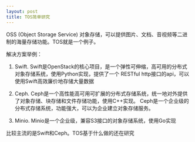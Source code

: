 ```yaml
---
layout: post
title: TOS简单研究
---
```



OSS (Object Storage Service) 对象存储，可以提供图片、文档、音视频等二进制的海量存储功能。TOS就是一个例子。

解决方案举例：

1. Swift.  Swift是OpenStack的核心项目，是一个弹性可伸缩，高可用的分布式对象存储系统，使用Python实现，提供了一个
RESTful http接口的api，可以使用Swift高效廉价地存储大量数据

2. Ceph.  Ceph是一个高性能高可用可扩展的分布式存储系统，统一地对外提供了对象存储、块存储和文件存储功能，使用C++实现。
Ceph是一个企业级的分布式存储系统，功能强大，可以为企业建立对象存储服务。

3. Minio.  Minio是一个企业级，兼容S3接口的对象存储系统，使用Go实现

比较主流的是Swift和Ceph。TOS基于什么做的还在研究